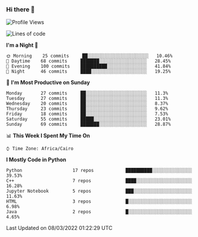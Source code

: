 ### Hi there 👋

<!--
**AMR-KELEG/AMR-KELEG** is a ✨ _special_ ✨ repository because its `README.md` (this file) appears on your GitHub profile.

Here are some ideas to get you started:

- 🔭 I’m currently working on ...
- 🌱 I’m currently learning ...
- 👯 I’m looking to collaborate on ...
- 🤔 I’m looking for help with ...
- 💬 Ask me about ...
- 📫 How to reach me: ...
- 😄 Pronouns: ...
- ⚡ Fun fact: ...
-->

<!--START_SECTION:waka-->
![Profile Views](http://img.shields.io/badge/Profile%20Views-1-blue)

![Lines of code](https://img.shields.io/badge/From%20Hello%20World%20I%27ve%20Written-2%20Million%20lines%20of%20code-blue)

**I'm a Night 🦉** 

```text
🌞 Morning    25 commits     ██░░░░░░░░░░░░░░░░░░░░░░░   10.46% 
🌆 Daytime    68 commits     ███████░░░░░░░░░░░░░░░░░░   28.45% 
🌃 Evening    100 commits    ██████████░░░░░░░░░░░░░░░   41.84% 
🌙 Night      46 commits     ████░░░░░░░░░░░░░░░░░░░░░   19.25%

```
📅 **I'm Most Productive on Sunday** 

```text
Monday       27 commits     ██░░░░░░░░░░░░░░░░░░░░░░░   11.3% 
Tuesday      27 commits     ██░░░░░░░░░░░░░░░░░░░░░░░   11.3% 
Wednesday    20 commits     ██░░░░░░░░░░░░░░░░░░░░░░░   8.37% 
Thursday     23 commits     ██░░░░░░░░░░░░░░░░░░░░░░░   9.62% 
Friday       18 commits     ██░░░░░░░░░░░░░░░░░░░░░░░   7.53% 
Saturday     55 commits     █████░░░░░░░░░░░░░░░░░░░░   23.01% 
Sunday       69 commits     ███████░░░░░░░░░░░░░░░░░░   28.87%

```


📊 **This Week I Spent My Time On** 

```text
⌚︎ Time Zone: Africa/Cairo

```

**I Mostly Code in Python** 

```text
Python                   17 repos            ██████████░░░░░░░░░░░░░░░   39.53% 
C++                      7 repos             ████░░░░░░░░░░░░░░░░░░░░░   16.28% 
Jupyter Notebook         5 repos             ███░░░░░░░░░░░░░░░░░░░░░░   11.63% 
HTML                     3 repos             █░░░░░░░░░░░░░░░░░░░░░░░░   6.98% 
Java                     2 repos             █░░░░░░░░░░░░░░░░░░░░░░░░   4.65%

```



 Last Updated on 08/03/2022 01:22:29 UTC
<!--END_SECTION:waka-->
